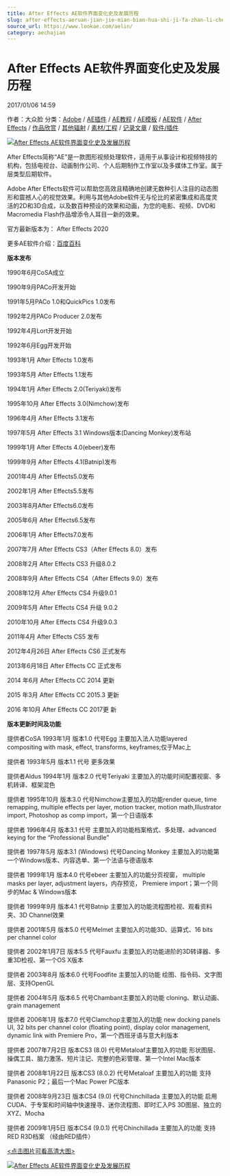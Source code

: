 ```yaml
---
title: After Effects AE软件界面变化史及发展历程
slug: after-effects-aeruan-jian-jie-mian-bian-hua-shi-ji-fa-zhan-li-cheng
source_url: https://www.lookae.com/aelin/
category: aechajian
---
```

# After Effects AE软件界面变化史及发展历程

2017/01/06 14:59

作者：大众脸
分类：[Adobe](https://www.lookae.com/qitarjcj/adobezy/) / [AE插件](https://www.lookae.com/after-effects/aechajian/) / [AE教程](https://www.lookae.com/after-effects/aejiaocheng/) / [AE模板](https://www.lookae.com/after-effects/other-after-effects/) / [AE软件](https://www.lookae.com/after-effects/aeruanjian/) / [After Effects](https://www.lookae.com/after-effects/) / [作品欣赏](https://www.lookae.com/show/) / [其他辐射](https://www.lookae.com/others/) / [素材/工程](https://www.lookae.com/others/sucaigongcheng/) / [记录文章](https://www.lookae.com/show/record/) / [软件/插件](https://www.lookae.com/qitarjcj/)

[![After Effects AE软件界面变化史及发展历程](https://www.lookae.com/wp-content/uploads/2017/01/AELIN.jpg "After Effects AE软件界面变化史及发展历程-LookAE.com")](https://www.lookae.com/wp-content/uploads/2017/01/AELIN.jpg)

After Effects简称“AE”是一款图形视频处理软件，适用于从事设计和视频特技的机构，包括电视台、动画制作公司、个人后期制作工作室以及多媒体工作室。属于层类型后期软件。

Adobe After Effects软件可以帮助您高效且精确地创建无数种引人注目的动态图形和震撼人心的视觉效果。利用与其他Adobe软件无与伦比的紧密集成和高度灵活的2D和3D合成，以及数百种预设的效果和动画，为您的电影、视频、DVD和Macromedia Flash作品增添令人耳目一新的效果。

官方最新版本为： After Effects 2020

更多AE软件介绍：[百度百科](http://baike.baidu.com/item/Adobe%20After%20Effects?fromtitle=After+Effects&fromid=336526&type=syn)

**版本发布**

1990年6月CoSA成立

1990年9月PACo开发开始

1991年5月PACo 1.0和QuickPics 1.0发布

1992年2月PACo Producer 2.0发布

1992年4月Lort开发开始

1992年6月Egg开发开始

1993年1月 After Effects 1.0发布

1993年5月 After Effects 1.1发布

1994年1月 After Effects 2.0(Teriyaki)发布

1995年10月 After Effects 3.0(Nimchow)发布

1996年4月 After Effects 3.1发布

1997年5月 After Effects 3.1 Windows版本(Dancing Monkey)发布站

1999年1月 After Effects 4.0(ebeer)发布

1999年9月 After Effects 4.1(Batnip)发布

2001年4月 After Effects5.0发布

2002年1月 After Effects5.5发布

2003年8月After Effects6.0发布

2005年6月 After Effects6.5发布

2006年1月 After Effects7.0发布

2007年7月 After Effects CS3（After Effects 8.0）发布

2008年2月 After Effects CS3 升级8.0.2

2008年9月 After Effects CS4（After Effects 9.0）发布

2008年12月 After Effects CS4 升级9.0.1

2009年5月 After Effects CS4 升级 9.0.2

2010年10月 After Effects CS4 升级9.0.3

2011年4月 After Effects CS5 发布

2012年4月26日 After Effects CS6 正式发布

2013年6月18日 After Effects CC 正式发布

2014 年6月 After Effects CC 2014 更新

2015 年3月 After Effects CC 2015.3 更新

2016 年10月 After Effects CC 2017更 新

**版本更新时间及功能**

提供者CoSA 1993年1月 版本1.0 代号Egg 主要加入法人功能layered compositing with mask, effect, transforms, keyframes;仅于Mac上

提供者 1993年5月 版本1.1 代号 更多效果

提供者Aldus 1994年1月 版本2.0 代号Teriyaki 主要加入的功能时间配置视窗、多机转译、框架混色

提供者 1995年10月 版本3.0 代号Nimchow主要加入的功能render queue, time remapping, multiple effects per layer, motion tracker, motion math,Illustrator import, Photoshop as comp import，第一个日语版本

提供者 1996年4月 版本3.1 代号 主要加入的功能档案格式、多处理、advanced keying for the “Professional Bundle”

提供者 1997年5月 版本3.1 (Windows) 代号Dancing Monkey 主要加入的功能第一个Windows版本、内容选单、第一个法语与德语版本

提供者 1999年1月 版本4.0 代号ebeer 主要加入的功能分页视窗， multiple masks per layer, adjustment layers，内存预览， Premiere import；第一个同步的Mac & Windows版本

提供者 1999年9月 版本4.1 代号Batnip 主要加入的功能流程图检视、观看资料夹、3D Channel效果

提供者 2001年5月 版本5.0 代号Melmet 主要加入的功能3D、运算式、16 bits per channel color

提供者 2002年1月7日 版本5.5 代号Fauxfu 主要加入的功能进阶的3D转译器、多重3D检视、第一个OS X版本

提供者 2003年8月 版本6.0 代号Foodfite 主要加入的功能 绘图、指令码、文字图层、支持OpenGL

提供者 2004年5月 版本6.5 代号Chambant主要加入的功能 cloning、默认动画、grain management

提供者 2006年1月 版本7.0 代号Clamchop主要加入的功能 new docking panels UI, 32 bits per channel color (floating point), display color management, dynamic link with Premiere Pro，第一个西班牙语与意大利版本

提供者 2007年7月2日 版本CS3 (8.0) 代号Metaloaf主要加入的功能 形状图层、操偶工具、脑力激荡、短片注记、完整的色彩管理、第一个Intel Mac版本

提供者 2008年1月22日 版本CS3 (8.0.2) 代号Metaloaf 主要加入的功能 支持Panasonic P2；最后一个Mac Power PC版本

提供者 2008年9月23日 版本CS4 (9.0) 代号Chinchillada 主要加入的功能 启用CUDA、于专案和时间轴中快速搜寻、迷你流程图、即时汇入PS 3D图层、独立的XYZ、Mocha

提供者 2009年1月5日 版本CS4 (9.0.1) 代号Chinchillada 主要加入的功能 支持RED R3D档案 （经由RED插件）

[<点击图片可看高清大图>](https://img.alicdn.com/imgextra/i1/705956171/TB2IHgicS0mpuFjSZPiXXbssVXa_!!705956171.jpg)

[![After Effects AE软件界面变化史及发展历程](https://img.alicdn.com/imgextra/i1/705956171/TB2IHgicS0mpuFjSZPiXXbssVXa_!!705956171.jpg "After Effects AE软件界面变化史及发展历程-LookAE.com")](https://img.alicdn.com/imgextra/i1/705956171/TB2IHgicS0mpuFjSZPiXXbssVXa_!!705956171.jpg)
